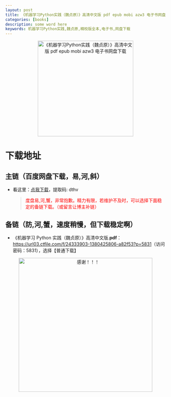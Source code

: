 ```yaml
---
layout: post
title: 《机器学习Python实践（魏贞原）》高清中文版 pdf epub mobi azw3 电子书网盘下载
categories: [books]
description: some word here
keywords: 机器学习Python实践,魏贞原,精校版全本,电子书,网盘下载
---
```


<div align="center"><img src="https://qweree.cn/wp-content/uploads/2024/10/ji-qi-xue-xi-python-shi-jian.jpg" alt="《机器学习Python实践（魏贞原）》高清中文版 pdf epub mobi azw3 电子书网盘下载" width="300px" height="auto"></div>

# 下载地址

## 主链（百度网盘下载，易,河,斜）

- 看这里：[点我下载](https://pan.baidu.com/s/1iMXUbSbtZQZjDcqDmnWUyw?pwd=dthv)，提取码: dthv

  > <p style="color:red" >度盘易,河,蟹，非常抱歉。精力有限，若维护不及时，可以选择下面稳定的备链下载。（或留言让博主补链）</p>

## 备链（防,河,蟹，速度稍慢，但下载稳定啊）

- 《机器学习 Python 实践（魏贞原）》高清中文版.**pdf**：<https://url03.ctfile.com/f/24333903-1380425806-a82f53?p=5831>（访问密码：5831），选择【普通下载】

<div align="center"><img src="https://pic.imgdb.cn/item/661246bf68eb935713c7f81c.gif" alt="感谢！！！" width="420px" height="auto"/></div>
